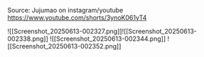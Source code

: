 Source: Jujumao on instagram/youtube
https://www.youtube.com/shorts/3ynoK061yT4


![[Screenshot_20250613-002327.png]]![[Screenshot_20250613-002338.png]]
![[Screenshot_20250613-002344.png]]
![[Screenshot_20250613-002352.png]]